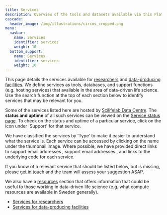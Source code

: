 ```yaml
---
title: Services
description: Overview of the tools and datasets available via this Platform.
cascade:
  header_image: /img/illustrations/circos_cropped.png
menu:
  navbar:
    name: Services
    identifier: services
    weight: 10
  bottom_support:
    name: Services
    identifier: services
    weight: 10
---
```


This page details the services available for [researchers](#for-researchers) and [data-producing facilities](#for-facilities). We define services as tools, databases, and support functions (e.g. hosting services) that available in the area of data-driven life science. Use the search function at the top of each section below to identify services that may be relevant for you.

Some of the services listed here are hosted by [Scilifelab Data Centre](https://data.scilifelab.se/about/). The **status and uptime** of all such services can be viewed on the [Service status page](https://status.dc.scilifelab.se). To check on the status and uptime of a particular service, click on the <i class="bi-hdd-rack"></i> icon under 'Support' for that service.

We have classified the services by 'Type' to make it easier to understand what the service is. Each service can be accessed by clicking on the name under the thumbnail image. Where possible, we have provided direct links to support email addresses <i class="bi bi-envelope-fill"></i>, support email addresses <i class="bi bi-globe"></i>, and links to the underlying code <i class="bi bi-github"></i> for each service.

If you know of a relevant service that should be listed below, but is missing, please [get in touch](/contact/) and the team will assess your suggestion ASAP.

We also have a [resources](/resources/) section that offers information that could be useful to those working in data-driven life science (e.g. what compute resources are available in Sweden generally).

<ul>
  <li><a href="#for-researchers">Services for researchers <i class="bi bi-arrow-down-square-fill"></i></a></li>
  <li><a href="#for-facilities">Services for data-producing facilities <i class="bi bi-arrow-down-square-fill"></i></a></li>
</ul>
